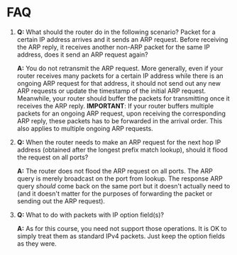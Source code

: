 # FAQ

1.  **Q:** What should the router do in the following scenario? Packet for a certain IP address arrives and it sends an ARP request. Before receiving the ARP reply, it receives another non-ARP packet for the same IP address, does it send an ARP request again?

    **A:** You do not retransmit the ARP request. More generally, even if your router receives many packets for a certain IP address while there is an ongoing ARP request for that address, it should not send out any new ARP requests or update the timestamp of the initial ARP request. Meanwhile, your router should buffer the packets for transmitting once it receives the ARP reply. **IMPORTANT**: If your router buffers multiple packets for an ongoing ARP request, upon receiving the corresponding ARP reply, these packets has to be forwarded in the arrival order. This also applies to multiple ongoing ARP requests.
2.  **Q:** When the router needs to make an ARP request for the next hop IP address (obtained after the longest prefix match lookup), should it flood the request on all ports?

    **A:** The router does not flood the ARP request on all ports. The ARP query is merely broadcast on the port from lookup. The response ARP query _should_ come back on the same port but it doesn't actually need to (and it doesn't matter for the purposes of forwarding the packet or sending out the ARP request).
3.  **Q:** What to do with packets with IP option field(s)?

    **A:** As for this course, you need not support those operations. It is OK to simply treat them as standard IPv4 packets. Just keep the option fields as they were.
